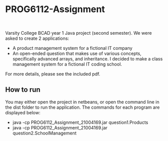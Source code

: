 # PROG6112-Assignment

<br>

Varsity College BCAD year 1 Java project (second semester). We were asked to create 2 applications:

* A product management system for a fictional IT company
* An open-ended question that makes use of various concepts, specifically advanced arrays, and inheritance. I decided to make a class management system for a fictional IT coding school.

For more details, please see the included pdf.



## How to run

You may either open the project in netbeans, or open the command line in the dist folder to run the application. The commands for each program are displayed below:

* java -cp PROG6112_Assignment_21004169.jar question1.Products
* java -cp PROG6112_Assignment_21004169.jar question2.SchoolManagement
